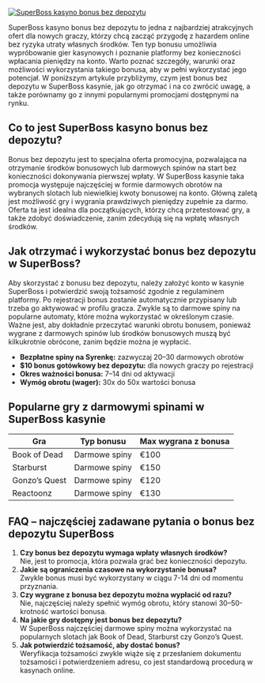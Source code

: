 [![SuperBoss kasyno bonus bez depozytu](https://123-caf.pages.dev/gitsignup.png)](https://vrmoo.ru/Bt82HjjY)

<p>SuperBoss kasyno bonus bez depozytu to jedna z najbardziej atrakcyjnych ofert dla nowych graczy, którzy chcą zacząć przygodę z hazardem online bez ryzyka utraty własnych środków. Ten typ bonusu umożliwia wypróbowanie gier kasynowych i poznanie platformy bez konieczności wpłacania pieniędzy na konto. Warto poznać szczegóły, warunki oraz możliwości wykorzystania takiego bonusa, aby w pełni wykorzystać jego potencjał. W poniższym artykule przybliżymy, czym jest bonus bez depozytu w SuperBoss kasynie, jak go otrzymać i na co zwrócić uwagę, a także porównamy go z innymi popularnymi promocjami dostępnymi na rynku.</p>  <h2>Co to jest SuperBoss kasyno bonus bez depozytu?</h2> <p>Bonus bez depozytu jest to specjalna oferta promocyjna, pozwalająca na otrzymanie środków bonusowych lub darmowych spinów na start bez konieczności dokonywania pierwszej wpłaty. W SuperBoss kasynie taka promocja występuje najczęściej w formie darmowych obrotów na wybranych slotach lub niewielkiej kwoty bonusowej na konto. Główną zaletą jest możliwość gry i wygrania prawdziwych pieniędzy zupełnie za darmo. Oferta ta jest idealna dla początkujących, którzy chcą przetestować gry, a także zdobyć doświadczenie, zanim zdecydują się na wpłatę własnych środków.</p>  <h2>Jak otrzymać i wykorzystać bonus bez depozytu w SuperBoss?</h2> <p>Aby skorzystać z bonusu bez depozytu, należy założyć konto w kasynie SuperBoss i potwierdzić swoją tożsamość zgodnie z regulaminem platformy. Po rejestracji bonus zostanie automatycznie przypisany lub trzeba go aktywować w profilu gracza. Zwykle są to darmowe spiny na popularne automaty, które można wykorzystać w określonym czasie. Ważne jest, aby dokładnie przeczytać warunki obrotu bonusem, ponieważ wygrane z darmowych spinów lub środków bonusowych muszą być kilkukrotnie obrócone, zanim będzie można je wypłacić.</p>  <ul>   <li><strong>Bezpłatne spiny na Syrenkę:</strong> zazwyczaj 20–30 darmowych obrotów</li>   <li><strong>$10 bonus gotówkowy bez depozytu:</strong> dla nowych graczy po rejestracji</li>   <li><strong>Okres ważności bonusa:</strong> 7–14 dni od aktywacji</li>   <li><strong>Wymóg obrotu (wager):</strong> 30x do 50x wartości bonusa</li> </ul>  <h2>Popularne gry z darmowymi spinami w SuperBoss kasynie</h2> <table>   <thead>     <tr>       <th>Gra</th>       <th>Typ bonusu</th>       <th>Max wygrana z bonusa</th>     </tr>   </thead>   <tbody>     <tr>       <td>Book of Dead</td>       <td>Darmowe spiny</td>       <td>€100</td>     </tr>     <tr>       <td>Starburst</td>       <td>Darmowe spiny</td>       <td>€150</td>     </tr>     <tr>       <td>Gonzo’s Quest</td>       <td>Darmowe spiny</td>       <td>€120</td>     </tr>     <tr>       <td>Reactoonz</td>       <td>Darmowe spiny</td>       <td>€130</td>     </tr>   </tbody> </table>  <h2>FAQ – najczęściej zadawane pytania o bonus bez depozytu SuperBoss</h2> <ol>   <li><strong>Czy bonus bez depozytu wymaga wpłaty własnych środków?</strong><br>Nie, jest to promocja, która pozwala grać bez konieczności depozytu.</li>   <li><strong>Jakie są ograniczenia czasowe na wykorzystanie bonusa?</strong><br>Zwykle bonus musi być wykorzystany w ciągu 7-14 dni od momentu przyznania.</li>   <li><strong>Czy wygrane z bonusa bez depozytu można wypłacić od razu?</strong><br>Nie, najczęściej należy spełnić wymóg obrotu, który stanowi 30–50-krotność wartości bonusa.</li>   <li><strong>Na jakie gry dostępny jest bonus bez depozytu?</strong><br>W SuperBoss najczęściej darmowe spiny można wykorzystać na popularnych slotach jak Book of Dead, Starburst czy Gonzo’s Quest.</li>   <li><strong>Jak potwierdzić tożsamość, aby dostać bonus?</strong><br>Weryfikacja tożsamości zwykle wiąże się z przesłaniem dokumentu tożsamości i potwierdzeniem adresu, co jest standardową procedurą w kasynach online.</li> </ol>
